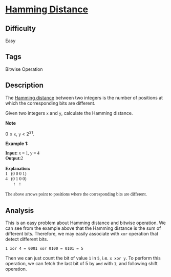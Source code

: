 # [Hamming Distance](https://leetcode.com/problems/hamming-distance/)

## Difficulty

Easy

## Tags

Bitwise Operation

## Description

The [Hamming distance](https://en.wikipedia.org/wiki/Hamming_distance) between two integers is the number of positions at which the corresponding bits are different.

Given two integers `x` and `y`, calculate the Hamming distance.

**Note**

0 ≤ `x`, `y` < 2<sup>31</sup>.

**Example 1:**
<pre style="font-family: consolas">
<b>Input:</b> x = 1, y = 4
<b>Output:</b>2

<b>Explanation:</b>
1   (0 0 0 1)
4   (0 1 0 0)
       ↑   ↑

The above arrows point to positions where the corresponding bits are different.
</pre>

## Analysis

This is an easy problem about Hamming distance and bitwise operation. We can see from the example above that the Hamming distance is the sum of different bits. Therefore, we may easily associate with `xor` operation that detect different bits.
```
1 xor 4 = 0001 xor 0100 = 0101 = 5
```
Then we can just count the bit of value `1` in `5`, i.e. `x xor y`. To perform this operation, we can fetch the last bit of 5 by `and` with `1`, and following shift operation.

